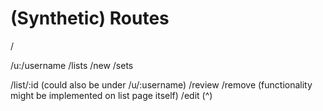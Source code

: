 # (Synthetic) Routes

/

/u:/username
    /lists
        /new
    /sets
        
/list/:id   (could also be under /u/:username)
    /review
    /remove     (functionality might be implemented on list page itself)
    /edit       (^)


